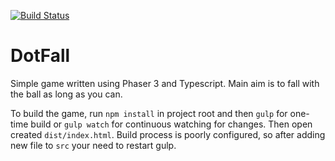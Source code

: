 [![Build Status](https://dev.azure.com/PiotrLadonski/DotFall/_apis/build/status/dotfall%20-%201%20-%20CI?branchName=master)](https://dev.azure.com/PiotrLadonski/DotFall/_build/latest?definitionId=2?branchName=master)

# DotFall
Simple game written using Phaser 3 and Typescript.
Main aim is to fall with the ball as long as you can.

To build the game, run `npm install` in project root and then `gulp` for one-time build or `gulp watch` for continuous watching for changes. Then open created `dist/index.html`.
Build process is poorly configured, so after adding new file to `src` your need to restart gulp.
